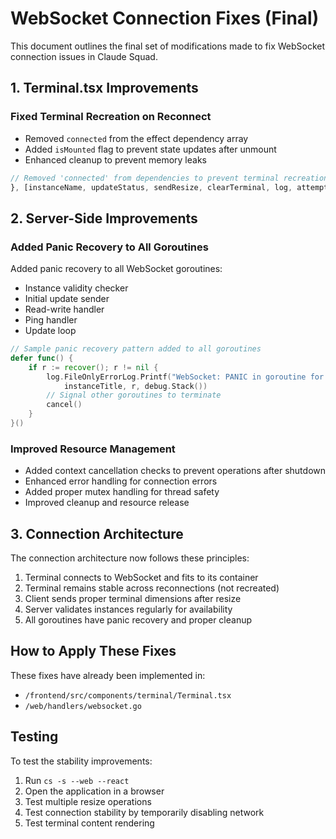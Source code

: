 # WebSocket Connection Fixes (Final)

This document outlines the final set of modifications made to fix WebSocket connection issues in Claude Squad.

## 1. Terminal.tsx Improvements

### Fixed Terminal Recreation on Reconnect
- Removed `connected` from the effect dependency array
- Added `isMounted` flag to prevent state updates after unmount
- Enhanced cleanup to prevent memory leaks

```javascript
// Removed 'connected' from dependencies to prevent terminal recreation on reconnect
}, [instanceName, updateStatus, sendResize, clearTerminal, log, attemptFitAndResize])
```

## 2. Server-Side Improvements

### Added Panic Recovery to All Goroutines

Added panic recovery to all WebSocket goroutines:
- Instance validity checker
- Initial update sender
- Read-write handler
- Ping handler
- Update loop

```go
// Sample panic recovery pattern added to all goroutines
defer func() {
    if r := recover(); r != nil {
        log.FileOnlyErrorLog.Printf("WebSocket: PANIC in goroutine for '%s': %v\n%s", 
            instanceTitle, r, debug.Stack())
        // Signal other goroutines to terminate
        cancel()
    }
}()
```

### Improved Resource Management
- Added context cancellation checks to prevent operations after shutdown
- Enhanced error handling for connection errors
- Added proper mutex handling for thread safety
- Improved cleanup and resource release

## 3. Connection Architecture

The connection architecture now follows these principles:
1. Terminal connects to WebSocket and fits to its container
2. Terminal remains stable across reconnections (not recreated)
3. Client sends proper terminal dimensions after resize
4. Server validates instances regularly for availability
5. All goroutines have panic recovery and proper cleanup

## How to Apply These Fixes

These fixes have already been implemented in:
- `/frontend/src/components/terminal/Terminal.tsx`
- `/web/handlers/websocket.go`

## Testing

To test the stability improvements:
1. Run `cs -s --web --react`
2. Open the application in a browser
3. Test multiple resize operations
4. Test connection stability by temporarily disabling network
5. Test terminal content rendering